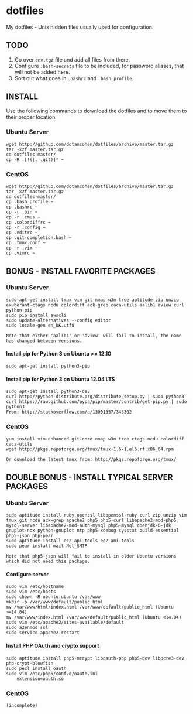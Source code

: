 dotfiles
========

My dotfiles - Unix hidden files usually used for configuration.



TODO
----

1. Go over `env.tgz` file and add all files from there.
2. Configure `.bash-secrets` file to be included, for password aliases, that will not be added here.
3. Sort out what goes in `.bashrc` and `.bash_profile`.



INSTALL
-------

Use the following commands to download the dotfiles and to move them to their proper location:

### Ubuntu Server
	wget http://github.com/dotancohen/dotfiles/archive/master.tar.gz
	tar -xzf master.tar.gz
	cd dotfiles-master/
	cp -R .[!(|.|.git)]* ~


### CentOS
	wget http://github.com/dotancohen/dotfiles/archive/master.tar.gz
	tar -xzf master.tar.gz
	cd dotfiles-master/
	cp .bash_profile ~
	cp .bashrc ~
	cp -r .bin ~
	cp -r .cmus ~
	cp .colordiffrc ~
	cp -r .config ~
	cp .editrc ~
	cp .git-completion.bash ~
	cp .tmux.conf ~
	cp -r .vim ~
	cp .vimrc ~



BONUS - INSTALL FAVORITE PACKAGES
---------------------------------

### Ubuntu Server
	sudo apt-get install tmux vim git nmap w3m tree aptitude zip unzip exuberant-ctags ncdu colordiff ack-grep caca-utils aalib1 aview curl python-pip
	sudo pip install awscli
	sudo update-alternatives --config editor
	sudo locale-gen en_DK.utf8

	Note that either 'aalib1' or 'aview' will fail to install, the name has changed between versions.

#### Install pip for Python 3 on Ubuntu >= 12.10
	sudo apt-get install python3-pip

#### Install pip for Python 3 on Ubuntu 12.04 LTS
	sudo apt-get install python3-dev
	curl http://python-distribute.org/distribute_setup.py | sudo python3
	curl https://raw.github.com/pypa/pip/master/contrib/get-pip.py | sudo python3
	From: http://stackoverflow.com/a/13001357/343302


### CentOS
	yum install vim-enhanced git-core nmap w3m tree ctags ncdu colordiff caca-utils
	wget http://pkgs.repoforge.org/tmux/tmux-1.6-1.el6.rf.x86_64.rpm

	Or download the latest tmux from: http://pkgs.repoforge.org/tmux/



DOUBLE BONUS - INSTALL TYPICAL SERVER PACKAGES
----------------------------------------------

### Ubuntu Server
	sudo aptitude install ruby openssl libopenssl-ruby curl zip unzip vim tmux git ncdu ack-grep apache2 php5 php5-curl libapache2-mod-php5 mysql-server libapache2-mod-auth-mysql php5-mysql openjdk-6-jdk gnuplot-nox python-gnuplot ntp php5-xdebug sysstat build-essential php5-json php-pear
	sudo aptitude install ec2-api-tools ec2-ami-tools
	sudo pear install mail Net_SMTP

	Note that php5-json will fail to install in older Ubuntu versions which did not need this package.

#### Configure server
	sudo vim /etc/hostname
	sudo vim /etc/hosts
	sudo chown -R ubuntu:ubuntu /var/www
	mkdir -p /var/www/default/public_html
	mv /var/www/html/index.html /var/www/default/public_html (Ubuntu >=14.04)
	mv /var/www/index.html /var/www/default/public_html (Ubuntu <14.04)
	sudo vim /etc/apache2/sites-available/default
	sudo a2enmod ssl
	sudo service apache2 restart

#### Install PHP OAuth and crypto support
	sudo aptitude install php5-mcrypt liboauth-php php5-dev libpcre3-dev php-crypt-blowfish
	sudo pecl install oauth
	sudo vim /etc/php5/conf.d/oauth.ini
		extension=oauth.so


### CentOS
	(incomplete)
